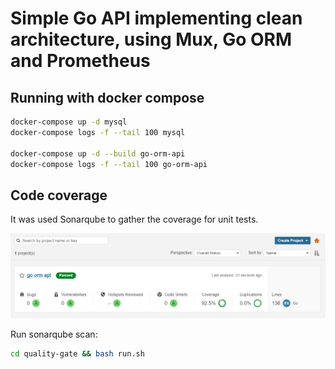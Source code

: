 # Simple Go API implementing clean architecture, using Mux, Go ORM and Prometheus

## Running with docker compose

```bash
docker-compose up -d mysql
docker-compose logs -f --tail 100 mysql

docker-compose up -d --build go-orm-api
docker-compose logs -f --tail 100 go-orm-api
```

## Code coverage

It was used Sonarqube to gather the coverage for unit tests.

![Quality Gate](./quality-gate/sonarqube.png)

Run sonarqube scan:

```bash
cd quality-gate && bash run.sh
```
